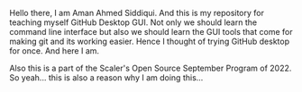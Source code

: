 Hello there, I am Aman Ahmed Siddiqui. And this is my repository for teaching myself GitHub Desktop GUI. Not only we should learn the command line interface but also we should learn the GUI tools that come for making git and its working easier. Hence I thought of trying GitHub desktop for once. And here I am.

Also this is a part of the Scaler's Open Source September Program of 2022. So yeah... this is also a reason why I am doing this...